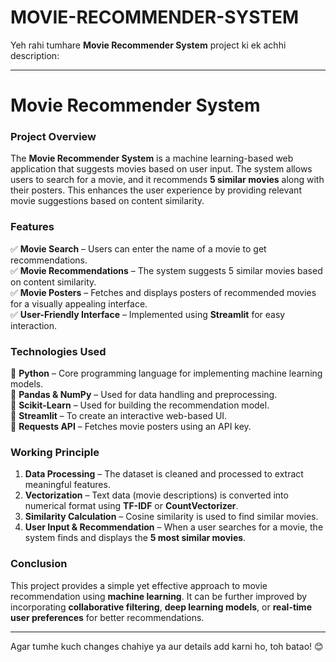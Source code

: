 # MOVIE-RECOMMENDER-SYSTEM
Yeh rahi tumhare **Movie Recommender System** project ki ek achhi description:  

---

# **Movie Recommender System**  

### **Project Overview**  
The **Movie Recommender System** is a machine learning-based web application that suggests movies based on user input. The system allows users to search for a movie, and it recommends **5 similar movies** along with their posters. This enhances the user experience by providing relevant movie suggestions based on content similarity.  

### **Features**  
✅ **Movie Search** – Users can enter the name of a movie to get recommendations.  
✅ **Movie Recommendations** – The system suggests 5 similar movies based on content similarity.  
✅ **Movie Posters** – Fetches and displays posters of recommended movies for a visually appealing interface.  
✅ **User-Friendly Interface** – Implemented using **Streamlit** for easy interaction.  

### **Technologies Used**  
🔹 **Python** – Core programming language for implementing machine learning models.  
🔹 **Pandas & NumPy** – Used for data handling and preprocessing.  
🔹 **Scikit-Learn** – Used for building the recommendation model.  
🔹 **Streamlit** – To create an interactive web-based UI.  
🔹 **Requests API** – Fetches movie posters using an API key.  

### **Working Principle**  
1. **Data Processing** – The dataset is cleaned and processed to extract meaningful features.  
2. **Vectorization** – Text data (movie descriptions) is converted into numerical format using **TF-IDF** or **CountVectorizer**.  
3. **Similarity Calculation** – Cosine similarity is used to find similar movies.  
4. **User Input & Recommendation** – When a user searches for a movie, the system finds and displays the **5 most similar movies**.  

### **Conclusion**  
This project provides a simple yet effective approach to movie recommendation using **machine learning**. It can be further improved by incorporating **collaborative filtering**, **deep learning models**, or **real-time user preferences** for better recommendations.  

---

Agar tumhe kuch changes chahiye ya aur details add karni ho, toh batao! 😊

